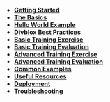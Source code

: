 -   [**Getting Started**](getting-started.md)
    <!-- -   [**Configuration**](configuration.md) -->
    <!-- -   [**Data Modeler**](data-modeler.md) -->
    <!-- -   [**Divblox Components**](component-builder.md) -->
    <!-- -   [**Extending with API's**](divblox-apis.md) -->
    <!-- -   [**Native Support**](native-support.md) -->
-   [**The Basics**](the-basics.md)
-   [**Hello World Example**](hello-world-example.md)
-   [**Divblox Best Practices**](divblox-best-practices.md)
-   [**Basic Training Exercise**](basic-training-exercise.md)
-   [**Basic Training Evaluation**](basic-training-evaluation.md)
-   [**Advanced Training Exercise**](advanced-training-exercise.md)
-   [**Advanced Training Evaluation**](advanced-training-evaluation.md)
-   [**Common Examples**](common-examples.md)
-   [**Useful Resources**](useful-resources.md)
-   [**Deployment**](deployment.md)
-   [**Troubleshooting**](troubleshooting.md)
